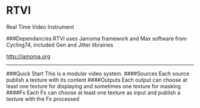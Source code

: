 RTVI
====
Real Time Video Instrument

###Dependancies
RTVI uses Jamoma framework and Max software from Cycling74, included Gen and Jitter librairies

http://jamoma.org

---
###Quick Start
This is a modular video system.
####Sources
Each source publish a texture with its content
####Outputs
Each output can choose at least one texture for displaying and sometimes one texture for masking
####Fx
Each Fx can choose at least one texture as input and publish a texture with the Fx processed
